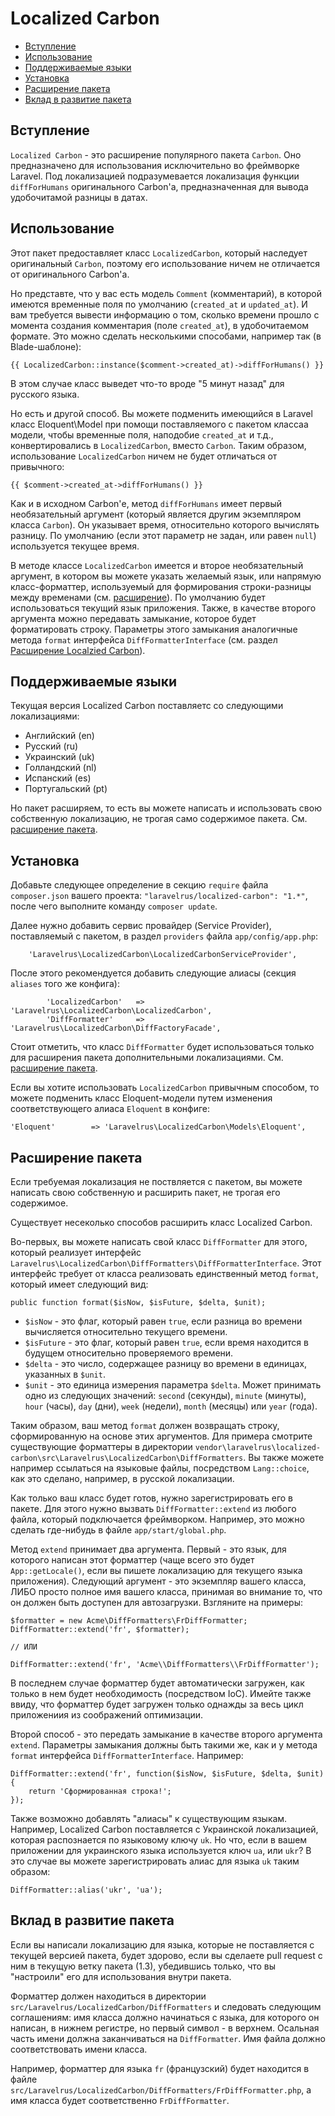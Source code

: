 # Localized Carbon

+ [Вступление](#intro)
+ [Использование](#usage)
+ [Поддерживаемые языки](#languages)
+ [Установка](#installation)
+ [Расширение пакета](#extending)
+ [Вклад в развитие пакета](#contributing)

<a name="intro"></a>
## Вступление

`Localized Carbon` - это расширение популярного пакета `Carbon`. Оно предназначено для использования исключительно во фреймворке Laravel. Под локализацией подразумевается локализация функции `diffForHumans` оригинального Carbon'а, предназначенная для вывода удобочитамой разницы в датах.

<a name="usage"></a>
## Использование

Этот пакет предоставляет класс `LocalizedCarbon`, который наследует оригинальный `Carbon`, поэтому его использование ничем не отличается от оригинального Carbon'а.

Но представте, что у вас есть модель `Comment` (комментарий), в которой имеются временные поля по умолчанию (`created_at` и `updated_at`). И вам требуется вывести информацию о том, сколько времени прошло с момента создания комментария (поле `created_at`), в удобочитаемом формате. Это можно сделать несколькими способами, например так (в Blade-шаблоне):

```
{{ LocalizedCarbon::instance($comment->created_at)->diffForHumans() }}
```

В этом случае класс выведет что-то вроде "5 минут назад" для русского языка.

Но есть и другой способ. Вы можете подменить имеющийся в Laravel класс Eloquent\Model при помощи поставляемого с пакетом классаа модели, чтобы временные поля, наподобие `created_at` и т.д., конвертировались в `LocalizedCarbon`, вместо `Carbon`. Таким образом, использование `LocalizedCarbon` ничем не будет отличаться от привычного:

```
{{ $comment->created_at->diffForHumans() }}
```

Как и в исходном Carbon'е, метод `diffForHumans` имеет первый необязательный аргумент (который является другим экземпляром класса `Carbon`). Он указывает время, относительно которого вычислять разницу. По умолчанию (если этот параметр не задан, или равен `null`) используется текущее время.

В методе классе `LocalizedCarbon` имеется и второе необязательный аргумент, в котором вы можете указать желаемый язык, или напрямую класс-форматтер, используемый для формирования строки-разницы между временами (см. [расширение](#extending)). По умолчанию будет использоваться текущий язык приложения. Также, в качестве второго аргумента можно передавать замыкание, которое будет форматировать строку. Параметры этого замыкания аналогичные метода `format` интерфейса `DiffFormatterInterface` (см. раздел [Расширение Localzied Carbon](#extending)).

<a name="languages"></a>
## Поддерживаемые языки

Текущая версия Localized Carbon поставляетс со следующими локализациями:

+ Английский (en)
+ Русский (ru)
+ Украинский (uk)
+ Голландский (nl)
+ Испанский (es)
+ Португальский (pt)

Но пакет расширяем, то есть вы можете написать и использовать свою собственную локализацию, не трогая само содержимое пакета. См. [расширение пакета](#extending).

<a name="installation"><a/>
## Установка

Добавьте следующее определение в секцию `require` файла `composer.json` вашего проекта: `"laravelrus/localized-carbon": "1.*"`, после чего выполните команду `composer update`.

Далее нужно добавить сервис провайдер (Service Provider), поставляемый с пакетом, в раздел `providers` файла `app/config/app.php`:

```
    'Laravelrus\LocalizedCarbon\LocalizedCarbonServiceProvider',
```

После этого рекомендуется добавить следующие алиасы (секция `aliases` того же конфига):

```
        'LocalizedCarbon'   => 'Laravelrus\LocalizedCarbon\LocalizedCarbon',
        'DiffFormatter'     => 'Laravelrus\LocalizedCarbon\DiffFactoryFacade',
```

Стоит отметить, что класс `DiffFormatter` будет использоваться только для расширения пакета дополнительными локализациями. См. [расширение пакета](#extending).

Если вы хотите использовать `LocalizedCarbon` привычным способом, то можете подменить класс Eloquent-модели путем изменения соответствующего алиаса `Eloquent` в конфиге:

```
'Eloquent'        => 'Laravelrus\LocalizedCarbon\Models\Eloquent',
```

<a name="extending"></a>
## Расширение пакета

Если требуемая локализация не поствляется с пакетом, вы можете написать свою собственную и расширить пакет, не трогая его содержимое.

Существует несеколько способов расширить класс Localized Carbon.

Во-первых, вы можете написать свой класс `DiffFormatter` для этого, который реализует интерфейс `Laravelrus\LocalizedCarbon\DiffFormatters\DiffFormatterInterface`. Этот интерфейс требует от класса реализовать единственный метод `format`, который имеет следующий вид:

```
public function format($isNow, $isFuture, $delta, $unit);
```

+ `$isNow` - это флаг, который равен `true`, если разница во времени вычисляется относительно текущего времени.
+ `$isFuture` - это флаг, который равен `true`, если время находится в будущем относительно проверяемого времени.
+ `$delta` - это число, содержащее разницу во времени в единицах, указанных в `$unit`.
+ `$unit` - это единица измерения параметра `$delta`. Может принимать одно из следующих значений: `second` (секунды), `minute` (минуты), `hour` (часы), `day` (дни), `week` (недели), `month` (месяцы) или `year` (года).

Таким образом, ваш метод `format` должен возвращать строку, сформированную на основе этих аргументов. Для примера смотрите существующие форматтеры в директории `vendor\laravelrus\localized-carbon\src\Laravelrus\LocalizedCarbon\DiffFormatters`. Вы также можете например ссылаться на языковые файлы, посредством `Lang::choice`, как это сделано, например, в русской локализации.

Как только ваш класс будет готов, нужно зарегистрировать его в пакете. Для этого нужно вызвать `DiffFormatter::extend` из любого файла, который подключается фреймворком. Например, это можно сделать где-нибудь в файле `app/start/global.php`.

Метод `extend` принимает два аргумента. Первый - это язык, для которого написан этот форматтер (чаще всего это будет `App::getLocale()`, если вы пишете локализацию для текущего языка приложения). Следующий аргумент - это экземпляр вашего класса, ЛИБО просто полное имя вашего класса, принимая во внимание то, что он должен быть доступен для автозагрузки. Взгляните на примеры:

```
$formatter = new Acme\DiffFormatters\FrDiffFormatter;
DiffFormatter::extend('fr', $formatter);

// ИЛИ

DiffFormatter::extend('fr', 'Acme\\DiffFormatters\\FrDiffFormatter');
```

В последнем случае форматтер будет автоматически загружен, как только в нем будет необходимость (посредством IoC). Имейте также ввиду, что форматтер будет загружен только однажды за весь цикл приложениия из соображений оптимизации.

Второй способ - это передать замыкание в качестве второго аргумента `extend`. Параметры замыкания должны быть такими же, как и у метода `format` интерфейса `DiffFormatterInterface`. Например:

```
DiffFormatter::extend('fr', function($isNow, $isFuture, $delta, $unit) {
    return 'Сформированная строка!';
});
```

Также возможно добавлять "алиасы" к существующим языкам. Например, Localized Carbon поставляется с Украинской локализацией, которая распознается по языковому ключу `uk`. Но что, если в вашем приложении для украинского языка используется ключ `ua`, или `ukr`? В это случае вы можете зарегистрировать алиас для языка `uk` таким образом:

```
DiffFormatter::alias('ukr', 'ua');
```

<a name="contributing"></a>
## Вклад в развитие пакета

Если вы написали локализацию для языка, которые не поставляется с текущей версией пакета, будет здорово, если вы сделаете pull request с ним в текущую ветку пакета (1.3), убедившись только, что вы "настроили" его для использования внутри пакета.

Форматтер должен находиться в директории `src/Laravelrus/LocalizedCarbon/DiffFormatters` и следовать следующим соглашениям: имя класса должно начинаться с языка, для которого он написан, в нижнем регистре, но первый символ - в верхнем. Осальная часть имени должна заканчиваться на `DiffFormatter`. Имя файла должно соответствовать имени класса.

Например, форматтер для языка `fr` (французский) будет находится в файле `src/Laravelrus/LocalizedCarbon/DiffFormatters/FrDiffFormatter.php`, а имя класса будет соответственно `FrDiffFormatter`.